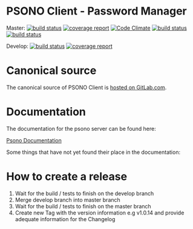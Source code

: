 # PSONO Client - Password Manager

Master:  [![build status](https://gitlab.com/psono/psono-client/badges/master/build.svg)](https://gitlab.com/psono/psono-client/commits/master) [![coverage report](https://gitlab.com/psono/psono-client/badges/master/coverage.svg)](https://gitlab.com/psono/psono-client/commits/master)  [![Code Climate](https://codeclimate.com/github/psono/psono-client/badges/gpa.svg)](https://codeclimate.com/github/psono/psono-client) [![build status](https://images.microbadger.com/badges/image/psono/psono-client.svg)](https://hub.docker.com/r/psono/psono-client/)  [![build status](https://img.shields.io/docker/pulls/psono/psono-client.svg)](https://hub.docker.com/r/psono/psono-client/)

Develop: [![build status](https://gitlab.com/psono/psono-client/badges/develop/build.svg)](https://gitlab.com/psono/psono-client/commits/develop) [![coverage report](https://gitlab.com/psono/psono-client/badges/develop/coverage.svg)](https://gitlab.com/psono/psono-client/commits/develop)

# Canonical source

The canonical source of PSONO Client is [hosted on GitLab.com](https://gitlab.com/psono/psono-client).

# Documentation

The documentation for the psono server can be found here:

[Psono Documentation](https://doc.psono.com/)

Some things that have not yet found their place in the documentation:

# How to create a release

1. Wait for the build / tests to finish on the develop branch
2. Merge develop branch into master branch
3. Wait for the build / tests to finish on the master branch
4. Create new Tag with the version information e.g v1.0.14 and provide adequate information for the Changelog

    

